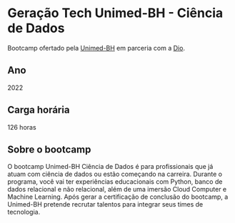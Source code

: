 # Geração Tech Unimed-BH - Ciência de Dados
Bootcamp ofertado pela [Unimed-BH](https://portal.unimedbh.com.br/wps/portal/corp/inicio) em parceria com a [Dio](https://www.dio.me/). 

## Ano 

2022

## Carga horária 

126 horas

## Sobre o bootcamp

O bootcamp Unimed-BH Ciência de Dados é para profissionais que já atuam com ciência de dados ou estão começando na carreira. Durante o programa, você vai ter experiências educacionais com Python, banco de dados relacional e não relacional, além de uma imersão Cloud Computer e Machine Learning. Após gerar a certificação de conclusão do bootcamp, a Unimed-BH pretende recrutar talentos para integrar seus times de tecnologia.
